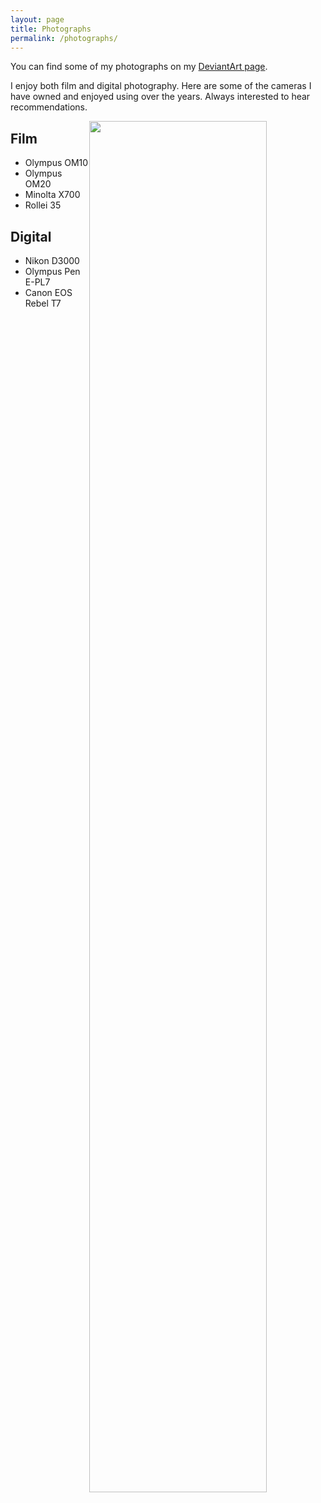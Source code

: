 ```yaml
---
layout: page
title: Photographs
permalink: /photographs/
---
```



You can find some of my photographs on my [DeviantArt page](https://www.deviantart.com/fatrascals/gallery).

I enjoy both film and digital photography. Here are some of the cameras I have
owned and enjoyed using over the years. Always interested to hear
recommendations.

<img style="float: right" src="../content/DSC_0545_graded_small.jpeg" height="75%" width="75%">

Film
---
* Olympus OM10
* Olympus OM20
* Minolta X700
* Rollei 35

Digital
---
* Nikon D3000
* Olympus Pen E-PL7
* Canon EOS Rebel T7

